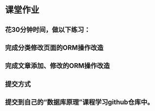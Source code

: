 # 课堂作业
## 花30分钟时间，做以下练习：

## 完成分类修改页面的ORM操作改造
## 完成文章添加、修改的ORM操作改造
## 提交方式
## 提交到自己的“数据库原理”课程学习github仓库中。
